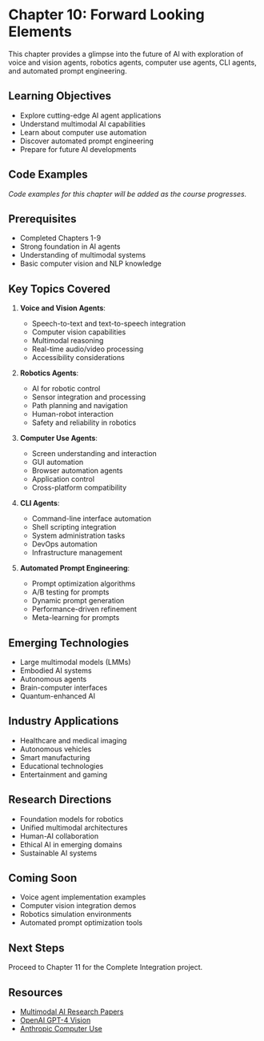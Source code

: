 # Chapter 10: Forward Looking Elements

This chapter provides a glimpse into the future of AI with exploration of voice and vision agents, robotics agents, computer use agents, CLI agents, and automated prompt engineering.

## Learning Objectives
- Explore cutting-edge AI agent applications
- Understand multimodal AI capabilities
- Learn about computer use automation
- Discover automated prompt engineering
- Prepare for future AI developments

## Code Examples
*Code examples for this chapter will be added as the course progresses.*

## Prerequisites
- Completed Chapters 1-9
- Strong foundation in AI agents
- Understanding of multimodal systems
- Basic computer vision and NLP knowledge

## Key Topics Covered
1. **Voice and Vision Agents**:
   - Speech-to-text and text-to-speech integration
   - Computer vision capabilities
   - Multimodal reasoning
   - Real-time audio/video processing
   - Accessibility considerations

2. **Robotics Agents**:
   - AI for robotic control
   - Sensor integration and processing
   - Path planning and navigation
   - Human-robot interaction
   - Safety and reliability in robotics

3. **Computer Use Agents**:
   - Screen understanding and interaction
   - GUI automation
   - Browser automation agents
   - Application control
   - Cross-platform compatibility

4. **CLI Agents**:
   - Command-line interface automation
   - Shell scripting integration
   - System administration tasks
   - DevOps automation
   - Infrastructure management

5. **Automated Prompt Engineering**:
   - Prompt optimization algorithms
   - A/B testing for prompts
   - Dynamic prompt generation
   - Performance-driven refinement
   - Meta-learning for prompts

## Emerging Technologies
- Large multimodal models (LMMs)
- Embodied AI systems
- Autonomous agents
- Brain-computer interfaces
- Quantum-enhanced AI

## Industry Applications
- Healthcare and medical imaging
- Autonomous vehicles
- Smart manufacturing
- Educational technologies
- Entertainment and gaming

## Research Directions
- Foundation models for robotics
- Unified multimodal architectures
- Human-AI collaboration
- Ethical AI in emerging domains
- Sustainable AI systems

## Coming Soon
- Voice agent implementation examples
- Computer vision integration demos
- Robotics simulation environments
- Automated prompt optimization tools

## Next Steps
Proceed to Chapter 11 for the Complete Integration project.

## Resources
- [Multimodal AI Research Papers](https://arxiv.org/list/cs.AI/recent)
- [OpenAI GPT-4 Vision](https://openai.com/research/gpt-4v-system-card)
- [Anthropic Computer Use](https://www.anthropic.com/news/developing-computer-use)
